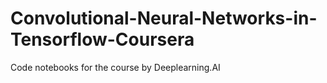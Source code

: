 # Convolutional-Neural-Networks-in-Tensorflow-Coursera
Code notebooks for the course by Deeplearning.AI
